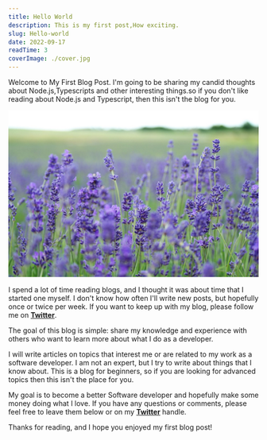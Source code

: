 ```yaml
---
title: Hello World
description: This is my first post,How exciting.
slug: Hello-world
date: 2022-09-17
readTime: 3
coverImage: ./cover.jpg
---
```


Welcome to My First Blog Post. I'm going to be sharing my candid thoughts about Node.js,Typescripts and other interesting things.so if you don't like reading about Node.js and Typescript, then this isn't the blog for you.

![Alt text here](./cover.jpg)

I spend a lot of time reading blogs, and I thought it was about time that I started one myself. I don't know how often I'll write new posts, but hopefully once or twice per week. If you want to keep up with my blog, please follow me on **[Twitter](https://twitter.com/dannwaneri)**.

The goal of this blog is simple: share my knowledge and experience with others who want to learn more about what I do as a developer.

I will write articles on topics that interest me or are related to my work as a software developer.
I am not an expert, but I try to write about things that I know about. This is a blog for beginners, so if you are looking for advanced topics then this isn't the place for you.

My goal is to become a better Software developer and hopefully make some money doing what I love. If you have any questions or comments, please feel free to leave them below or on my **[Twitter](https://twitter.com/dannwaneri)** handle.

Thanks for reading, and I hope you enjoyed my first blog post!
